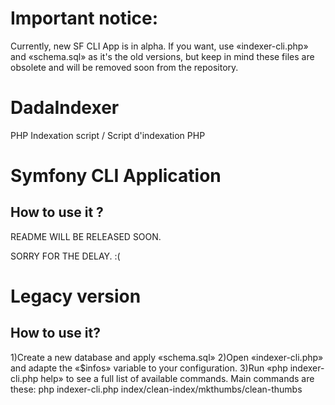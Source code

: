 # Important notice:
Currently, new SF CLI App is in alpha.
If you want, use «indexer-cli.php» and «schema.sql» as it's the old versions, but keep
in mind these files are obsolete and will be removed soon from the repository.

# DadaIndexer

PHP Indexation script / Script d'indexation PHP

# Symfony CLI Application

## How to use it ?
README WILL BE RELEASED SOON.

SORRY FOR THE DELAY. :(


# Legacy version

## How to use it?

1)Create a new database and apply «schema.sql»
2)Open «indexer-cli.php» and adapte the «$infos» variable to your configuration.
3)Run «php indexer-cli.php help» to see a full list of available commands.
Main commands are these:
php indexer-cli.php index/clean-index/mkthumbs/clean-thumbs
